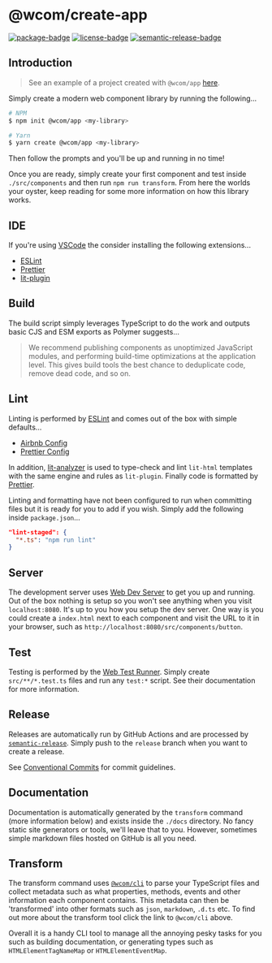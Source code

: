 # @wcom/create-app

[![package-badge]][package]
[![license-badge]][license]
[![semantic-release-badge]][semantic-release]

[package]: https://www.npmjs.com/package/@wcom/create-app
[package-badge]: https://img.shields.io/npm/v/@wcom/create-app
[license]: https://github.com/wcom-js/create/blob/main/LICENSE
[license-badge]: https://img.shields.io/github/license/wcom-js/create
[semantic-release]: https://github.com/semantic-release/semantic-release
[semantic-release-badge]: https://img.shields.io/badge/%20%20%F0%9F%93%A6%F0%9F%9A%80-semantic--release-e10079.svg

## Introduction

> See an example of a project created with `@wcom/app` [here](https://github.com/wcom-js/lit-test).

Simply create a modern web component library by running the following...

```bash
# NPM
$ npm init @wcom/app <my-library>

# Yarn
$ yarn create @wcom/app <my-library>
```

Then follow the prompts and you'll be up and running in no time! 

Once you are ready, simply create your first component and test inside `./src/components` and 
then run `npm run transform`. From here the worlds your oyster, keep reading for some 
more information on how this library works.

## IDE

If you're using [VSCode](https://code.visualstudio.com/) the consider installing the following 
extensions...

- [ESLint](https://marketplace.visualstudio.com/items?itemName=dbaeumer.vscode-eslint)
- [Prettier](https://marketplace.visualstudio.com/items?itemName=esbenp.prettier-vscode)
- [lit-plugin](https://marketplace.visualstudio.com/items?itemName=runem.lit-plugin)

## Build

The build script simply leverages TypeScript to do the work and outputs basic CJS and ESM exports 
as Polymer suggests...

> We recommend publishing components as unoptimized JavaScript modules, and performing build-time 
> optimizations at the application level. This gives build tools the best chance to deduplicate 
> code, remove dead code, and so on.

## Lint

Linting is performed by [ESLint](https://eslint.org) and comes out of the box with simple 
defaults...

- [Airbnb Config](https://github.com/iamturns/eslint-config-airbnb-typescript)
- [Prettier Config](https://github.com/prettier/eslint-config-prettier)

In addition, [lit-analyzer](https://www.npmjs.com/package/lit-analyzer) is used to type-check 
and lint `lit-html` templates with the same engine and rules as `lit-plugin`. Finally code is 
formatted by [Prettier](https://prettier.io).

Linting and formatting have not been configured to run when committing files but it is ready 
for you to add if you wish. Simply add the following inside `package.json`...

```json
"lint-staged": {
  "*.ts": "npm run lint"
}
```

## Server

The development server uses [Web Dev Server](https://modern-web.dev/guides/dev-server/getting-started) 
to get you up and running. Out of the box nothing is setup so you won't see anything when you 
visit `localhost:8080`. It's up to you how you setup the dev server. One way is you could create 
a `index.html` next to each component and visit the URL to it in your browser, such as 
`http://localhost:8080/src/components/button`.

## Test

Testing is performed by the [Web Test Runner](https://modern-web.dev/guides/test-runner/getting-started). 
Simply create `src/**/*.test.ts` files and run any `test:*` script. See their documentation for more information.

## Release

Releases are automatically run by GitHub Actions and are processed by 
[`semantic-release`](https://github.com/semantic-release/semantic-release). Simply push to the 
`release` branch when you want to create a release. 

See [Conventional Commits](https://www.conventionalcommits.org/en/v1.0.0-beta.4) for commit 
guidelines.

## Documentation

Documentation is automatically generated by the `transform` command (more information below) and 
exists inside the `./docs` directory. No fancy static site generators or tools, we'll leave 
that to you. However, sometimes simple markdown files hosted on GitHub is all you need.

## Transform

The transform command uses [`@wcom/cli`](https://github.com/wcom-js/cli) to parse your 
TypeScript files and collect metadata such as what properties, methods, events and other 
information each component contains. This metadata can then be 'transformed' into other formats 
such as `json`, `markdown`, `.d.ts` etc. To find out more about the transform tool click the link 
to `@wcom/cli` above.

Overall it is a handy CLI tool to manage all the annoying pesky tasks for you such as building 
documentation, or generating types such as `HTMLElementTagNameMap` or `HTMLElementEventMap`.